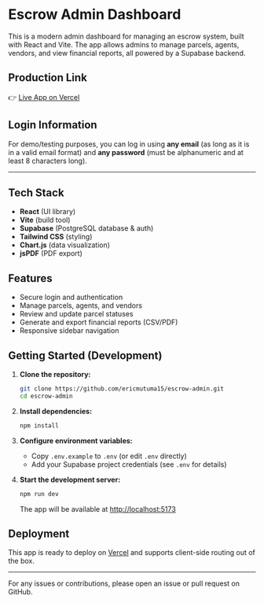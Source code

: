
# Escrow Admin Dashboard

This is a modern admin dashboard for managing an escrow system, built with React and Vite. The app allows admins to manage parcels, agents, vendors, and view financial reports, all powered by a Supabase backend.

## Production Link

👉 [Live App on Vercel](https://mutuma-escrowproject.vercel.app)

## Login Information

For demo/testing purposes, you can log in using **any email** (as long as it is in a valid email format) and **any password** (must be alphanumeric and at least 8 characters long).

---

## Tech Stack

- **React** (UI library)
- **Vite** (build tool)
- **Supabase** (PostgreSQL database & auth)
- **Tailwind CSS** (styling)
- **Chart.js** (data visualization)
- **jsPDF** (PDF export)

## Features

- Secure login and authentication
- Manage parcels, agents, and vendors
- Review and update parcel statuses
- Generate and export financial reports (CSV/PDF)
- Responsive sidebar navigation



## Getting Started (Development)

1. **Clone the repository:**
   ```bash
   git clone https://github.com/ericmutuma15/escrow-admin.git
   cd escrow-admin
   ```

2. **Install dependencies:**
   ```bash
   npm install
   ```

3. **Configure environment variables:**
   - Copy `.env.example` to `.env` (or edit `.env` directly)
   - Add your Supabase project credentials (see `.env` for details)

4. **Start the development server:**
   ```bash
   npm run dev
   ```
   The app will be available at [http://localhost:5173](http://localhost:5173)

## Deployment

This app is ready to deploy on [Vercel](https://vercel.com/) and supports client-side routing out of the box.

---
For any issues or contributions, please open an issue or pull request on GitHub.
